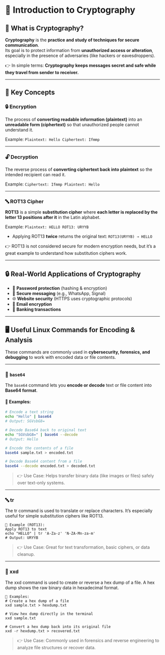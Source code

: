 # 🔐 Introduction to Cryptography

## 📝 What is Cryptography?
**Cryptography** is the **practice and study of techniques for secure communication**.  
Its goal is to protect information from **unauthorized access or alteration**, especially in the presence of adversaries (like hackers or eavesdroppers).

👉 In simple terms: **Cryptography keeps messages secret and safe while they travel from sender to receiver.**

---

## 🔑 Key Concepts

### 🔒 Encryption
The process of **converting readable information (plaintext)** into an **unreadable form (ciphertext)** so that unauthorized people cannot understand it.

Example:
``
Plaintext: Hello
Ciphertext: Ifmmp
``


---

### 🔓 Decryption
The reverse process of **converting ciphertext back into plaintext** so the intended recipient can read it.

Example:
``
Ciphertext: Ifmmp
Plaintext: Hello
``


---

### 🔤 ROT13 Cipher
**ROT13** is a simple **substitution cipher** where **each letter is replaced by the letter 13 positions after it** in the Latin alphabet.

Example:
``
Plaintext: HELLO
ROT13: URYYB
``

- Applying ROT13 **twice** returns the original text: `ROT13(URYYB) → HELLO`


👉 ROT13 is not considered secure for modern encryption needs, but it’s a great example to understand how substitution ciphers work.

---

## 🔒 Real-World Applications of Cryptography
- 🔑 **Password protection** (hashing & encryption)
- 🔐 **Secure messaging** (e.g., WhatsApp, Signal)
- 🌐 **Website security** (HTTPS uses cryptographic protocols)
- 📧 **Email encryption**
- 🏦 **Banking transactions**

---

## 🖥️ Useful Linux Commands for Encoding & Analysis

These commands are commonly used in **cybersecurity, forensics, and debugging** to work with encoded data or file contents.

---

### 🔡 `base64`
The `base64` command lets you **encode or decode** text or file content into **Base64 format**.

#### 🔹 Examples:
```bash
# Encode a text string
echo "Hello" | base64
# Output: SGVsbG8=

# Decode Base64 back to original text
echo "SGVsbG8=" | base64 --decode
# Output: Hello

# Encode the contents of a file
base64 sample.txt > encoded.txt

# Decode Base64 content from a file
base64 --decode encoded.txt > decoded.txt
```

> 👉 Use Case: Helps transfer binary data (like images or files) safely over text-only systems.

---

### 🔤 tr

The tr command is used to translate or replace characters.
It’s especially useful for simple substitution ciphers like ROT13.

```
🔹 Example (ROT13):
Apply ROT13 to text
echo "HELLO" | tr 'A-Za-z' 'N-ZA-Mn-za-m'
# Output: URYYB
```

> 👉 Use Case: Great for text transformation, basic ciphers, or data cleanup.

---

### 🔢 xxd

The xxd command is used to create or reverse a hex dump of a file.
A hex dump shows the raw binary data in hexadecimal format.

```
🔹 Examples:
# Create a hex dump of a file
xxd sample.txt > hexdump.txt

# View hex dump directly in the terminal
xxd sample.txt

# Convert a hex dump back into its original file
xxd -r hexdump.txt > recovered.txt
```

> 👉 Use Case: Commonly used in forensics and reverse engineering to analyze file structures or recover data.
